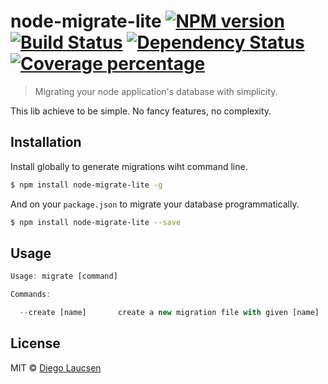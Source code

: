 # node-migrate-lite [![NPM version][npm-image]][npm-url] [![Build Status][travis-image]][travis-url] [![Dependency Status][daviddm-image]][daviddm-url] [![Coverage percentage][coveralls-image]][coveralls-url]
> Migrating your node application&#39;s database with simplicity.

This lib achieve to be simple. No fancy features, no complexity.

## Installation

Install globally to generate migrations wiht command line. 

```sh
$ npm install node-migrate-lite -g
```

And on your `package.json` to migrate your database programmatically.

```sh
$ npm install node-migrate-lite --save
```

## Usage

```js
Usage: migrate [command]

Commands:

  --create [name]       create a new migration file with given [name]
```
## License

MIT © [Diego Laucsen](www.laucsen.com)


[npm-image]: https://badge.fury.io/js/node-migrate-lite.svg
[npm-url]: https://npmjs.org/package/node-migrate-lite
[travis-image]: https://travis-ci.org/Laucsen/node-migrate-lite.svg?branch=master
[travis-url]: https://travis-ci.org/Laucsen/node-migrate-lite
[daviddm-image]: https://david-dm.org/Laucsen/node-migrate-lite.svg?theme=shields.io
[daviddm-url]: https://david-dm.org/Laucsen/node-migrate-lite
[coveralls-image]: https://coveralls.io/repos/Laucsen/node-migrate-lite/badge.svg
[coveralls-url]: https://coveralls.io/r/Laucsen/node-migrate-lite
